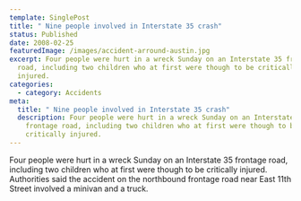 ```yaml
---
template: SinglePost
title: " Nine people involved in Interstate 35 crash"
status: Published
date: 2008-02-25
featuredImage: /images/accident-arround-austin.jpg
excerpt: Four people were hurt in a wreck Sunday on an Interstate 35 frontage
  road, including two children who at first were though to be critically
  injured.
categories:
  - category: Accidents
meta:
  title: " Nine people involved in Interstate 35 crash"
  description: Four people were hurt in a wreck Sunday on an Interstate 35
    frontage road, including two children who at first were though to be
    critically injured.
---
```

<!--StartFragment-->

Four people were hurt in a wreck Sunday on an Interstate 35 frontage road, including two children who at first were though to be critically injured. Authorities said the accident on the northbound frontage road near East 11th Street involved a minivan and a truck.

<!--EndFragment-->